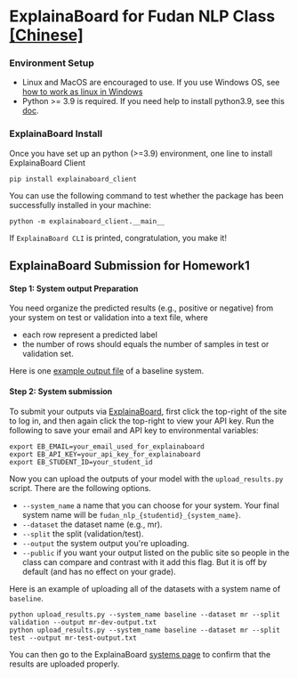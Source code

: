 # ExplainaBoard for Fudan NLP Class [[Chinese]](README_zh.md)



### Environment Setup
* Linux and MacOS are encouraged to use. If you use Windows OS, see [how to work as linux
in Windows](https://github.com/inspired-co/ExplainaBoard-Walkthrough/blob/main/roles/instructors/install_helper.md#how-to-use-linux-in-windows-os)
* Python >= 3.9 is required. If you need help to install python3.9, see this [doc](https://github.com/inspired-co/ExplainaBoard-Walkthrough/blob/main/roles/instructors/install_helper.md#how-to-install-python39-in-linux).


### ExplainaBoard Install
Once you have set up an python (>=3.9) environment, one line to install ExplainaBoard Client
 
```shell script
pip install explainaboard_client
```

You can use the following command to test whether the package has been successfully installed in your
machine:

```shell script
python -m explainaboard_client.__main__
```
If `ExplainaBoard CLI` is printed, congratulation, you make it!


## ExplainaBoard Submission for Homework1

#### Step 1: System output Preparation
You need organize the predicted results (e.g., positive or negative) from your system
 on test or validation into a text file, where
 * each row represent a predicted label
 * the number of rows should equals the number of samples in test or validation set.

Here is one [example output file](./data/mr-test-baseline.txt) of a baseline system.


#### Step 2: System submission
To submit your outputs via [ExplainaBoard](https://explainaboard.inspiredco.ai), first
click the top-right of the site to log in, and then again click the top-right to view
your API key. Run the following to save your email and API key to environmental
variables:

```
export EB_EMAIL=your_email_used_for_explainaboard
export EB_API_KEY=your_api_key_for_explainaboard
export EB_STUDENT_ID=your_student_id
```

Now you can upload the outputs of your model with the `upload_results.py` script. There
are the following options.

* `--system_name` a name that you can choose for your system. Your final system name
  will be `fudan_nlp_{studentid}_{system_name}`.
* `--dataset` the dataset name (e.g., mr).
* `--split` the split (validation/test).
* `--output` the system output you're uploading.
* `--public` if you want your output listed on the public site so people in the class
  can compare and contrast with it add this flag. But it is off by default (and has no
  effect on your grade).

Here is an example of uploading all of the datasets with a system name of `baseline`.

```
python upload_results.py --system_name baseline --dataset mr --split validation --output mr-dev-output.txt
python upload_results.py --system_name baseline --dataset mr --split test --output mr-test-output.txt
```

You can then go to the ExplainaBoard [systems page](https://explainaboard.inspiredco.ai/systems) to confirm
that the results are uploaded properly.

